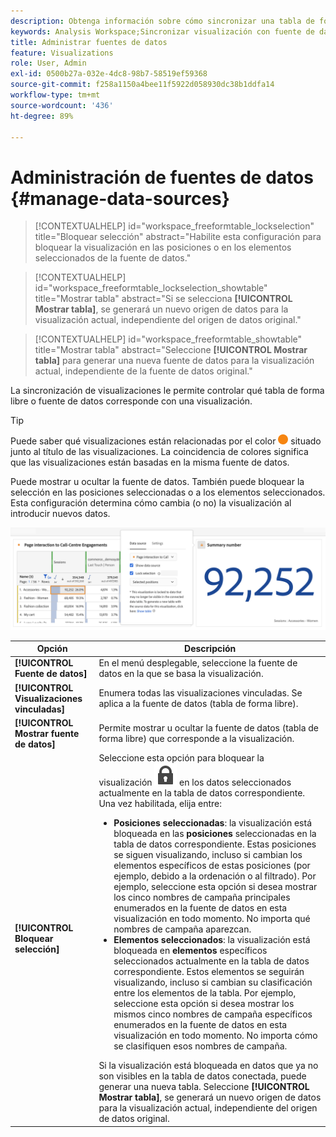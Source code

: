 ```yaml
---
description: Obtenga información sobre cómo sincronizar una tabla de forma libre o una fuente de datos con la visualización correspondiente.
keywords: Analysis Workspace;Sincronizar visualización con fuente de datos
title: Administrar fuentes de datos
feature: Visualizations
role: User, Admin
exl-id: 0500b27a-032e-4dc8-98b7-58519ef59368
source-git-commit: f258a1150a4bee11f5922d058930dc38b1ddfa14
workflow-type: tm+mt
source-wordcount: '436'
ht-degree: 89%

---
```


# Administración de fuentes de datos {#manage-data-sources}

>[!CONTEXTUALHELP]
>id="workspace_freeformtable_lockselection"
>title="Bloquear selección"
>abstract="Habilite esta configuración para bloquear la visualización en las posiciones o en los elementos seleccionados de la fuente de datos."

>[!CONTEXTUALHELP]
>id="workspace_freeformtable_lockselection_showtable"
>title="Mostrar tabla"
>abstract="Si se selecciona **[!UICONTROL Mostrar tabla]**, se generará un nuevo origen de datos para la visualización actual, independiente del origen de datos original."

>[!CONTEXTUALHELP]
>id="workspace_freeformtable_showtable"
>title="Mostrar tabla"
>abstract="Seleccione **[!UICONTROL Mostrar tabla]** para generar una nueva fuente de datos para la visualización actual, independiente de la fuente de datos original."


La sincronización de visualizaciones le permite controlar qué tabla de forma libre o fuente de datos corresponde con una visualización.


>[!TIP]
>
>Puede saber qué visualizaciones están relacionadas por el color ![StatusOrange](/help/assets/icons/StatusOrange.svg) situado junto al título de las visualizaciones. La coincidencia de colores significa que las visualizaciones están basadas en la misma fuente de datos.
>

Puede mostrar u ocultar la fuente de datos. También puede bloquear la selección en las posiciones seleccionadas o a los elementos seleccionados. Esta configuración determina cómo cambia (o no) la visualización al introducir nuevos datos.

![Opción Fuente de datos que muestra las opciones que se describen en la siguiente sección.](assets/lock-selection.png)

<!--
**Tip:** You can tell which visualizations are related by the color of the dot next to the title. Matching colors mean that visualizations are based on the same data source.

Managing a data source lets you show the data source or lock the selection. These settings determine how the visualization changes (or doesn't change) when new data comes in.

1. [Create a project](/help/analyze/analysis-workspace/home.md) with a data table and a [visualization](/help/analyze/analysis-workspace/visualizations/freeform-analysis-visualizations.md).
1. In the data table, select the cells (data source) you want to associate with the visualization.
1. In the visualization, click the dot next to the title to bring up the **[!UICONTROL Data Source]** dialog. Select **[!UICONTROL Show Data Source]** or **[!UICONTROL Lock Selection]**.

   ![](assets/manage-data-source.png)

   Synchronizing a visualization to a table cell creates a new (hidden) table and color-codes the synchronized visualization with that table.

>[!BEGINSHADEBOX]

See ![VideoCheckedOut](/help/assets/icons/VideoCheckedOut.svg) [Data source settings](https://video.tv.adobe.com/v/328097?quality=12&learn=on&captions=spa){target="_blank"} for a demo video.

>[!ENDSHADEBOX]

-->

| Opción | Descripción |
|--- |--- |
| **[!UICONTROL Fuente de datos]** | En el menú desplegable, seleccione la fuente de datos en la que se basa la visualización. |
| **[!UICONTROL Visualizaciones vinculadas]** | Enumera todas las visualizaciones vinculadas. Se aplica a la fuente de datos (tabla de forma libre). |
| **[!UICONTROL Mostrar fuente de datos]** | Permite mostrar u ocultar la fuente de datos (tabla de forma libre) que corresponde a la visualización. |
| **[!UICONTROL Bloquear selección]** | Seleccione esta opción para bloquear la visualización ![LockClosed](/help/assets/icons/LockClosed.svg) en los datos seleccionados actualmente en la tabla de datos correspondiente. Una vez habilitada, elija entre:  <ul><li>**Posiciones seleccionadas**: la visualización está bloqueada en las **posiciones** seleccionadas en la tabla de datos correspondiente. Estas posiciones se siguen visualizando, incluso si cambian los elementos específicos de estas posiciones (por ejemplo, debido a la ordenación o al filtrado). Por ejemplo, seleccione esta opción si desea mostrar los cinco nombres de campaña principales enumerados en la fuente de datos en esta visualización en todo momento. No importa qué nombres de campaña aparezcan.</li> <li>**Elementos seleccionados**: la visualización está bloqueada en **elementos** específicos seleccionados actualmente en la tabla de datos correspondiente. Estos elementos se seguirán visualizando, incluso si cambian su clasificación entre los elementos de la tabla. Por ejemplo, seleccione esta opción si desea mostrar los mismos cinco nombres de campaña específicos enumerados en la fuente de datos en esta visualización en todo momento. No importa cómo se clasifiquen esos nombres de campaña.</li></ul>Si la visualización está bloqueada en datos que ya no son visibles en la tabla de datos conectada, puede generar una nueva tabla. Seleccione **[!UICONTROL Mostrar tabla]**, se generará un nuevo origen de datos para la visualización actual, independiente del origen de datos original. |
